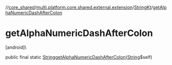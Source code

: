 //[core_shared](../../../index.md)/[multi.platform.core.shared.external.extension](../index.md)/[StringKt](index.md)/[getAlphaNumericDashAfterColon](get-alpha-numeric-dash-after-colon.md)

# getAlphaNumericDashAfterColon

[android]\

public final static [String](https://developer.android.com/reference/kotlin/java/lang/String.html)[getAlphaNumericDashAfterColon](get-alpha-numeric-dash-after-colon.md)([String](https://developer.android.com/reference/kotlin/java/lang/String.html)$self)
